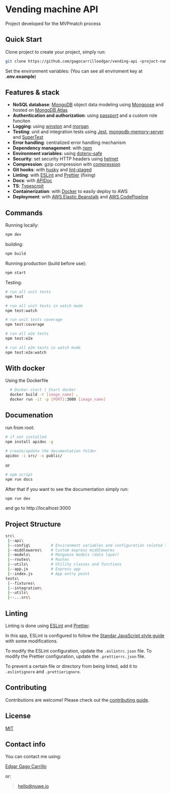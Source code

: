 # Vending machine API

Project developed for the MVPmatch process

## Quick Start

Clone project to create your project, simply run:

```bash
git clone https://github.com/gagocarrilloedgar/vending-api <project-name>
```

Set the environment variables:
(You can see all enviroment key at **.env.example**)

## Features & stack

- **NoSQL database**: [MongoDB](https://www.mongodb.com/) object data modeling using [Mongoose](https://mongoosejs.com/) and hosted on [MongoDB Atlas](https://cloud.mongodb.com/)
- **Authentication and authorization**: using [passport](http://www.passportjs.org/) and a custom role funciton
- **Logging**: using [winston](https://github.com/winstonjs/winston) and [morgan](https://github.com/expressjs/morgan)
- **Testing**: unit and integration tests using [Jest](https://jestjs.io/), [mongodb-memory-server](https://www.npmjs.com/package/mongodb-memory-server) and [SuperTest](https://www.npmjs.com/package/supertest)
- **Error handling**: centralized error handling mechanism
- **Dependency management**: with [npm](https://www.npmjs.com)
- **Environment variables**: using [dotenv-safe](https://www.npmjs.com/package/dotenv-safe)
- **Security**: set security HTTP headers using [helmet](https://helmetjs.github.io/)
- **Compression**: gzip compression with [compression](https://github.com/expressjs/compression)
- **Git hooks**: with [husky](https://github.com/typicode/husky) and [lint-staged](https://github.com/okonet/lint-staged)
- **Linting**: with [ESLint](https://eslint.org/) and [Prettier](https://prettier.io/) (fixing)
- **Docs**: with [APIDoc](https://apidocjs.com)
- **TS**: [Typescrpit](https://www.typescriptlang.org)
- **Containerization**: with [Docker](https://www.docker.com) to easily deploy to AWS
- **Deployment**: with [AWS Elastic Beanstalk](https://aws.amazon.com/es/elasticbeanstalk) and [AWS CodePipeline](https://docs.aws.amazon.com/code/index.html)

## Commands

Running locally:

```bash
npm dev
```

building:

```bash
npm build
```

Running production (build before use):

```bash
npm start
```

Testing:

```bash
# run all unit tests
npm test

# run all unit tests in watch mode
npm test:watch

# run unit tests coverage
npm test:coverage

# run all e2e tests
npm test:e2e

# run all e2e tests in watch mode
npm test:e2e:watch
```

## With docker

Using the Dockerfile 

```sh
  # Docker start | Start docker
  docker build -t [image_name] .
  docker run -it -p [PORT]:3000 [image_name]
```

## Documenation

run from root:

```bash
# if not installed
npm install apidoc -g

# create/update the documentation folder
apidoc -i src/ -o public/
```

or

```bash
# npm script
npm run docs
```

After that if you want to see the documentation simply run:

```shell
npm run dev
```

and go to http://localhost:3000

## Project Structure

```bash
src\
 |--api\
 |--config\         # Environment variables and configuration related things
 |--middlewares\    # Custom express middlewares
 |--models\         # Mongoose models (data layer)
 |--routes\         # Routes
 |--utils\          # Utility classes and functions
 |--app.js          # Express app
 |--index.js        # App entry point
tests\
 |--fixtures\
 |--integration\
 |--utils\
 |--...src\
```

## Linting

Linting is done using [ESLint](https://eslint.org/) and [Prettier](https://prettier.io/).

In this app, ESLint is configured to follow the [Standar JavaScript style guide](https://standardjs.com) with some modifications.

To modify the ESLint configuration, update the `.eslintrc.json` file. To modify the Prettier configuration, update the `.prettierrc.json` file.

To prevent a certain file or directory from being linted, add it to `.eslintignore` and `.prettierignore`.

## Contributing

Contributions are welcome! Please check out the [contributing guide](https://github.com/gagocarrilloedgar/vending-api/blob/main/CONTRIBUTING.md).

## License

[MIT](https://github.com/gagocarrilloedgar/vending-api/blob/master/LICENSE)

## Contact info

You can contact me using:

[Edgar Gago Carrillo](https://www.linkedin.com/in/gagocarrilloedgar/)

or:

> hello@nuwe.io
